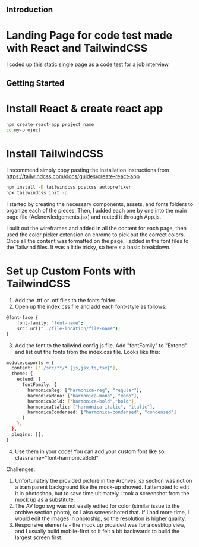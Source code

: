 ## Introduction

# Landing Page for code test made with React and TailwindCSS

I coded up this static single page as a code test for a job interview.

## Getting Started

# Install React & create react app

```bash
npm create-react-app project_name
cd my-project
```

# Install TailwindCSS

I recommend simply copy pasting the installation instructions from https://tailwindcss.com/docs/guides/create-react-app

```bash
npm install -D tailwindcss postcss autoprefixer
npx tailwindcss init -p
```

I started by creating the necessary components, assets, and fonts folders to organize each of the pieces. Then, I added each one by one into the main page file (Acknowledgements.jsx) and routed it through App.js.

I built out the wireframes and added in all the content for each page, then used the color picker extension on chrome to pick out the correct colors. Once all the content was formatted on the page, I added in the font files to the Tailwind files. It was a little tricky, so here's a basic breakdown.

# Set up Custom Fonts with TailwindCSS

1. Add the .ttf or .otf files to the fonts folder
2. Open up the index.css file and add each font-style as follows:

```bash
@font-face {
    font-family: "font-name";
    src: url("../file-location/file-name");
}
```

3. Add the font to the tailwind.config.js file. Add "fontFamily" to "Extend" and list out the fonts from the index.css file. Looks like this:

```bash
module.exports = {
  content: ["./src/**/*.{js,jsx,ts,tsx}"],
  theme: {
    extend: {
      fontFamily: {
        harmonicaReg: ["harmonica-reg", "regular"],
        harmonicaMono: ["harmonica-mono", "mono"],
        harmonicaBold: ["harmonica-bold","bold"],
        harmonicaItalic: ["harmonica-italic", "italic"],
        harmonicaCondensed: ["harmonica-condensed", "condensed"]
      }
    },
  },
  plugins: [],
}
```

4. Use them in your code! You can add your custom font like so: classname="font-harmonicaBold"

Challenges:

1. Unfortunately the provided picture in the Archves.jsx section was not on a transparent background like the mock-up showed. I attempted to edit it in photoshop, but to save time ultimately I took a screenshot from the mock up as a substitute.
2. The AV logo svg was not easily edited for color (similar issue to the archive section photo), so I also screenshoted that. If I had more time, I would edit the images in photoship, so the resolution is higher quality.
3. Responsive elements - the mock up provided was for a desktop view, and I usually build mobile-first so it felt a bit backwards to build the largest screen first.
